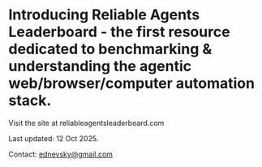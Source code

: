# Introducing Reliable Agents Leaderboard - the first resource dedicated to benchmarking & understanding the agentic web/browser/computer automation stack.

Visit the site at reliableagentsleaderboard.com

Last updated: 12 Oct 2025.

Contact: ednevsky@gmail.com

